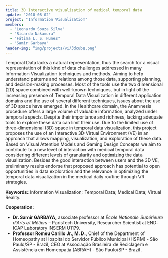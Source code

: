 ```yaml
---
title: 3D Interactive visualization of medical temporal data
update: "2018-08-02"
project: "Information Visualization"
members:
  - "Leonardo Souza Silva"
  - "Ricardo Nakamura"
  - "Fátima L. S. Nunes"
  - "Samir Garbaya"
header-img: "img/projects/vi/3dcube.png"
---
```


Temporal Data lacks a natural representation, thus the search for a visual representation of this kind of data challenges addressed in many Information Visualization techniques and methods. Aiming to help understand patterns and relations among those data, supporting planning, and decision-making processes. Most of the tools use the two dimensional (2D) space combined with well-known techniques, but in light of the increasing presence of Temporal Data Visualization in different application domains and the use of several different techniques, issues about the use of 3D space have emerged. In the Healthcare domain, the Anamnesis procedure offers a large volume of valuable information, analyzed under temporal aspects. Despite their importance and richness, lacking adequate tools to explore these data can limit their use. Due to the limited use of three-dimensional (3D) space in temporal data visualization, this project proposes the use of an Interactive 3D Virtual Environment (VE) in an approach that allows mapping, visualization, and exploration of these data. Based on Visual Attention Models and Gaming Design Concepts we aim to contribute to a new level of interaction with medical temporal data considering different levels of granularity and optimizing the data visualization. Besides the good interaction between users and the 3D VE, preliminary results endorse that proposed approach has potential to open opportunities in data exploration and the relevance in optimizing the temporal data visualization in the medical daily routine through VR strategies.

<B>Keywords:</B> Information Visualization; Temporal Data; Medical Data; Virtual Reality.

<B>Cooperation:</B>

<UL>
<LI> <B>Dr. Samir GARBAYA</B>, associate professor at <I>École Nationale Supérieure d´Arts et Métiers</I> – ParisTech University, Researcher Scientist at END: ICAP Laboratory INSERM U1179.

<LI> <B>Professor Romeu Carillo Jr., M. D.</B>, Chief of the Department of Homeopathy at Hospital do Servidor Público Municipal (HSPM) - São Paulo/SP - Brazil, CEO at Associação Brasileira de Reciclagem e Assistência em Homeopatia (ABRAH) - São Paulo/SP - Brazil.
 </UL>
 

<CENTER>
<object style="width:100%;height:100%;width: 820px; height: 461.25px; float: none; clear: both; margin: 2px auto;" data="https://www.youtube.com/embed/e8JO8ZSI7dg"> 
</object>
</CENTER>
